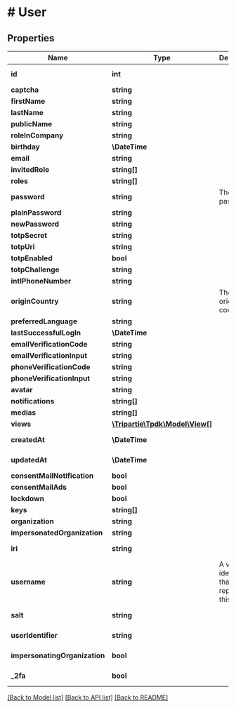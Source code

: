 # # User

## Properties

Name | Type | Description | Notes
------------ | ------------- | ------------- | -------------
**id** | **int** |  | [optional] [readonly]
**captcha** | **string** |  | [optional]
**firstName** | **string** |  | [optional]
**lastName** | **string** |  | [optional]
**publicName** | **string** |  | [optional]
**roleInCompany** | **string** |  | [optional]
**birthday** | **\DateTime** |  | [optional]
**email** | **string** |  | [optional]
**invitedRole** | **string[]** |  | [optional]
**roles** | **string[]** |  |
**password** | **string** | The hashed password | [optional]
**plainPassword** | **string** |  | [optional]
**newPassword** | **string** |  | [optional]
**totpSecret** | **string** |  | [optional]
**totpUri** | **string** |  | [optional]
**totpEnabled** | **bool** |  | [optional]
**totpChallenge** | **string** |  | [optional]
**intlPhoneNumber** | **string** |  | [optional]
**originCountry** | **string** | The originating country | [optional]
**preferredLanguage** | **string** |  | [optional]
**lastSuccessfulLogIn** | **\DateTime** |  | [optional]
**emailVerificationCode** | **string** |  | [optional]
**emailVerificationInput** | **string** |  | [optional]
**phoneVerificationCode** | **string** |  | [optional]
**phoneVerificationInput** | **string** |  | [optional]
**avatar** | **string** |  | [optional]
**notifications** | **string[]** |  | [optional]
**medias** | **string[]** |  | [optional]
**views** | [**\Tripartie\Tpdk\Model\View[]**](View.md) |  |
**createdAt** | **\DateTime** |  | [optional] [readonly]
**updatedAt** | **\DateTime** |  | [optional] [readonly]
**consentMailNotification** | **bool** |  |
**consentMailAds** | **bool** |  |
**lockdown** | **bool** |  |
**keys** | **string[]** |  |
**organization** | **string** |  | [optional]
**impersonatedOrganization** | **string** |  | [optional]
**iri** | **string** |  | [optional] [readonly]
**username** | **string** | A visual identifier that represents this user. | [optional] [readonly]
**salt** | **string** |  | [optional] [readonly]
**userIdentifier** | **string** |  | [optional] [readonly]
**impersonatingOrganization** | **bool** |  | [optional] [readonly]
**_2fa** | **bool** |  | [optional] [readonly]

[[Back to Model list]](../../README.md#models) [[Back to API list]](../../README.md#endpoints) [[Back to README]](../../README.md)

